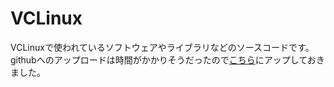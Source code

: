 # VCLinux
VCLinuxで使われているソフトウェアやライブラリなどのソースコードです。
githubへのアップロードは時間がかかりそうだったので[こちら](https://drive.google.com/drive/u/0/folders/1oAT79-nkneAgv4W-VxoUQqIDcolH9bge)にアップしておきました。
